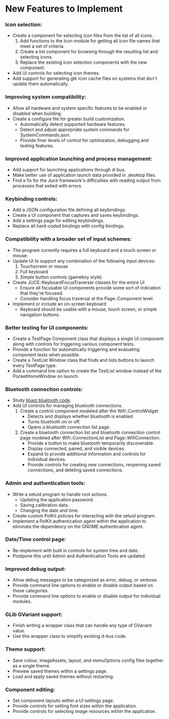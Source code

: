 # New Features to Implement

### Icon selection:
- Create a component for selecting icon files from the list of all icons.
    1. Add functions to the Icon module for getting all icon file names that meet a set of criteria.
    2. Create a list component for browsing through the resulting list and selecting icons.
    3. Replace the existing icon selection components with the new component.
- Add UI controls for selecting icon themes.
- Add support for generating gtk icon cache files on systems that don't update them automatically.

### Improving system compatibility:
- Allow all hardware and system specific features to be enabled or disabled when building.
- Create a configure file for greater build customization.
    - Automatically detect supported hardware features.
    - Detect and adjust appropriate system commands for SystemCommands.json.
    - Provide finer levels of control for optimization, debugging and testing features.

### Improved application launching and process management:
- Add support for launching applications through d-bus.
- Make better use of application launch data provided in .desktop files.
- Find a fix for the Juce framework's difficulties with reading output from processes that exited with errors.

### Keybinding controls:
- Add a JSON configuration file defining all keybindings.
- Create a UI component that captures and saves keybindings.
- Add a settings page for editing keybindings.
- Replace all hard-coded bindings with config bindings.

### Compatibility with a broader set of input schemes:
- The program currently requires a full keyboard and a touch screen or mouse.
- Update UI to support any combination of the following input devices:
    1. Touchscreen or mouse
    2. Full keyboard
    3. Simple button controls (gameboy style)
- Create JUCE::KeyboardFocusTraverser classes for the entire UI
    - Ensure all focusable UI components provide some sort of indication that they're focused.
    - Consider handling focus traversal at the Page::Component level.
- Implement or include an on-screen keyboard
    - Keyboard should be usable with a mouse, touch screen, or simple navigation buttons.

### Better testing for UI components:
- Create a TestPage Component class that displays a single UI component along with controls for triggering various component tests.
- Provide a function for automatically triggering and evaluating component tests when possible.
- Create a TestList Window class that finds and lists buttons to launch every TestPage type.
- Add a command line option to create the TestList window instead of the PocketHomeWindow on launch.

### Bluetooth connection controls:
- Study [bluez bluetooth code](https://git.kernel.org/pub/scm/bluetooth/bluez.git/tree/client/main.c).
- Add UI controls for managing bluetooth connections.
    1. Create a control component modeled after the Wifi::ControlWidget
        - Detects and displays whether bluetooth is enabled.
        - Turns bluetooth on or off.
        - Opens a bluetooth connection list page.
    2. Create a bluetooth connection list and bluetooth connection control page modeled after Wifi::ConnectionList and Page::WifiConnection.
        - Provide a button to make bluetooth temporarily discoverable.
        - Display connected, paired, and visible devices.
        - Expand to provide additional information and controls for individual devices.
        - Provide controls for creating new connections, reopening saved connections, and deleting saved connections.

### Admin and authentication tools:
- Write a setuid program to handle root actions.
    - Updating the application password.
    - Saving calibration data.
    - Changing the date and time.
- Create custom PolKit policies for interacting with the setuid program.
- Implement a PolKit authentication agent within the application to eliminate the dependency on the GNOME authentication agent.

### Date/Time control page:
- Re-implement with built in controls for system time and date.
- Postpone this until Admin and Authentication Tools are updated.

### Improved debug output:
- Allow debug messages to be categorized as error, debug, or verbose.
- Provide command line options to enable or disable output based on these categories.
- Provide command line options to enable or disable output for individual modules.

### GLib GVariant support:
- Finish writing a wrapper class that can handle any type of GVariant value.
- Use this wrapper class to simplify existing d-bus code.

### Theme support:
- Save colour, imageAssets, layout, and menuOptions config files together as a single theme.
- Preview saved themes within a settings page.
- Load and apply saved themes without restarting.

### Component editing:
- Set component layouts within a UI settings page.
- Provide controls for setting font sizes within the application.
- Provide controls for selecting image resources within the application.
